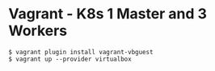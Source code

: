 # Vagrant - K8s 1 Master and 3 Workers

```
$ vagrant plugin install vagrant-vbguest
$ vagrant up --provider virtualbox
```